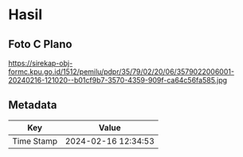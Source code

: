 # Hasil

## Foto C Plano

https://sirekap-obj-formc.kpu.go.id/1512/pemilu/pdpr/35/79/02/20/06/3579022006001-20240216-121020--b01cf9b7-3570-4359-909f-ca64c56fa585.jpg


## Metadata

| Key        | Value               |
| ---------- | ------------------- |
| Time Stamp | 2024-02-16 12:34:53 |



